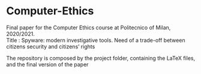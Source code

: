 # Computer-Ethics

Final paper for the Computer Ethics course at Politecnico of Milan, 2020/2021.  
Title : Spyware: modern investigative tools. Need of a trade-off between citizens security and citizens’ rights

The repository is composed by the project folder, containing the LaTeX files, and the final version of the paper

